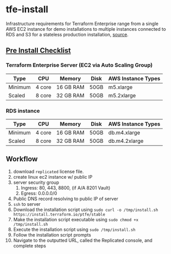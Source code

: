 # tfe-install

Infrastructure requirements for Terraform Enterprise range from a single AWS EC2 instance for demo installations to multiple instances connected to RDS and S3 for a stateless production installation, [source](https://www.terraform.io/docs/enterprise/before-installing/reference-architecture/aws.html).

## [Pre Install Checklist](https://www.terraform.io/docs/enterprise/before-installing/index.html)

### Terraform Enterprise Server (EC2 via Auto Scaling Group)

| Type	| CPU 	| Memory	| Disk	| AWS Instance Types |
| ------ | ------ | ------ | ------ | ------ |
| Minimum | 	4 core| 	16 GB RAM| 	50GB| 	m5.xlarge| 
| Scaled |	8 core |	32 GB RAM |	50GB |	m5.2xlarge |

### RDS instance

| Type	| CPU 	| Memory	| Disk	| AWS Instance Types |
| ------ | ------ | ------ | ------ | ------ |
| Minimum|	4 core|	16 GB RAM|	50GB|	db.m4.xlarge|
|Scaled	|8 core|	32 GB RAM|	50GB|	db.m4.2xlarge|

## Workflow

1. download `replicated` license file.
2. create linux ec2 instance w/ public IP
3. server security group
   1. Ingress: 80, 443, 8800, (if A/A 8201 Vault)
   2. Egress: 0.0.0.0/0
4. Public DNS record resolving to public IP of server
5. `ssh` to server
6. Download the installation script using `sudo curl -o /tmp/install.sh https://install.terraform.io/ptfe/stable`
7. Make the installation script executable using `sudo chmod +x /tmp/install.sh`
8. Execute the installation script using `sudo /tmp/install.sh`
9. Follow the installation script prompts
10. Navigate to the outputted URL, called the Replicated console, and complete steps
